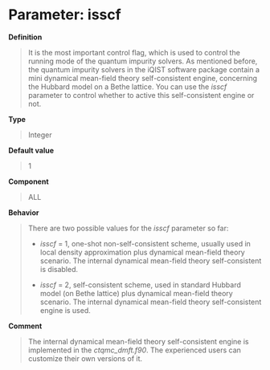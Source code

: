# Parameter: isscf

**Definition**

> It is the most important control flag, which is used to control the running mode of the quantum impurity solvers. As mentioned before, the quantum impurity solvers in the iQIST software package contain a mini dynamical mean-field theory self-consistent engine, concerning the Hubbard model on a Bethe lattice. You can use the *isscf* parameter to control whether to active this self-consistent engine or not.

**Type**

> Integer

**Default value**

> 1

**Component**

> ALL

**Behavior**

> There are two possible values for the *isscf* parameter so far:
>
> * *isscf* = 1, one-shot non-self-consistent scheme, usually used in local density approximation plus dynamical mean-field theory scenario. The internal dynamical mean-field theory self-consistent is disabled.
>
> * *isscf* = 2, self-consistent scheme, used in standard Hubbard model (on Bethe lattice) plus dynamical mean-field theory scenario. The internal dynamical mean-field theory self-consistent engine is used.

**Comment**

> The internal dynamical mean-field theory self-consistent engine is implemented in the *ctqmc\_dmft.f90*. The experienced users can customize their own versions of it.
